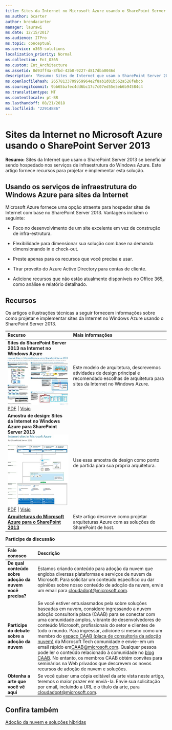 ```yaml
---
title: Sites da Internet no Microsoft Azure usando o SharePoint Server 2013
ms.author: bcarter
author: brendacarter
manager: laurawi
ms.date: 12/15/2017
ms.audience: ITPro
ms.topic: conceptual
ms.service: o365-solutions
localization_priority: Normal
ms.collection: Ent_O365
ms.custom: Ent_Architecture
ms.assetid: 0d93ff4a-8fbd-42b8-9227-d817dba0046d
description: 'Resumo: Sites de Internet que usam o SharePoint Server 2013 se beneficiar sendo hospedado nos serviços de infraestrutura do Windows Azure. Este artigo fornece recursos para projetar e implementar esta solução.'
ms.openlocfilehash: 26578133709959964e2f8ab1d01b562a526febcb
ms.sourcegitcommit: 9bb65bafec4dd6bc17c7c07ed55e5eb6b94584c4
ms.translationtype: MT
ms.contentlocale: pt-BR
ms.lasthandoff: 08/21/2018
ms.locfileid: "22914886"
---
```

# <a name="internet-sites-in-microsoft-azure-using-sharepoint-server-2013"></a>Sites da Internet no Microsoft Azure usando o SharePoint Server 2013

 **Resumo:** Sites da Internet que usam o SharePoint Server 2013 se beneficiar sendo hospedado nos serviços de infraestrutura do Windows Azure. Este artigo fornece recursos para projetar e implementar esta solução.
  
## <a name="using-azure-infrastructure-services-for-internet-sites"></a>Usando os serviços de infraestrutura do Windows Azure para sites da Internet

Microsoft Azure fornece uma opção atraente para hospedar sites de Internet com base no SharePoint Server 2013. Vantagens incluem o seguinte:
  
- Foco no desenvolvimento de um site excelente em vez de construção de infra-estrutura.
    
- Flexibilidade para dimensionar sua solução com base na demanda dimensionando in e check-out.
    
- Preste apenas para os recursos que você precisa e usar.
    
- Tirar proveito do Azure Active Directory para contas de cliente.
    
- Adicione recursos que não estão atualmente disponíveis no Office 365, como análise e relatório detalhado.
    
## <a name="resources"></a>Recursos

Os artigos e ilustrações técnicas a seguir fornecem informações sobre como projetar e implementar sites da Internet no Windows Azure usando o SharePoint Server 2013.
  
|**Recurso**|**Mais informações**|
|:-----|:-----|
|**Sites do SharePoint Server 2013 na Internet no Windows Azure** <br/> [![Imagem de sites da Internet no Windows Azure usando o SharePoint](media/MS-AZ-SPInternetSites.jpg)          ](https://go.microsoft.com/fwlink/p/?LinkId=392552) <br/> [PDF](https://go.microsoft.com/fwlink/p/?LinkId=392552) \| [           ](https://go.microsoft.com/fwlink/p/?LinkId=392551) [Visio](https://go.microsoft.com/fwlink/p/?LinkId=392551)   <br/> |Este modelo de arquitetura, descrevemos atividades de design principal e recomendado escolhas de arquitetura para sites da Internet no Windows Azure.  <br/> |
|**Amostra de design: Sites da Internet no Windows Azure para SharePoint Server 2013** <br/> [![Imagem da amostra de Design: sites da Internet no Microsoft Azure para o SharePoint 2013](media/MS-AZ-InternetSitesDesignSample.jpg)          ](https://go.microsoft.com/fwlink/p/?LinkId=392549) <br/> [PDF](https://go.microsoft.com/fwlink/p/?LinkId=392549)  \| [Visio](https://go.microsoft.com/fwlink/p/?LinkId=392548) <br/> |Use essa amostra de design como ponto de partida para sua própria arquitetura.  <br/> |
|**[Arquiteturas do Microsoft Azure para o SharePoint 2013](microsoft-azure-architectures-for-sharepoint-2013.md)** <br/> |Este artigo descreve como projetar arquiteturas Azure com as soluções do SharePoint de host.  <br/> |

   
**Participe da discussão**

|**Fale conosco**|**Descrição**|
|:-----|:-----|
|**De qual conteúdo sobre adoção da nuvem você precisa?** <br/> |Estamos criando conteúdo para adoção da nuvem que engloba diversas plataformas e serviços de nuvem da Microsoft. Para solicitar um conteúdo específico ou dar opiniões sobre nosso conteúdo de adoção da nuvem, envie um email para [cloudadopt@microsoft.com](mailto:cloudadopt@microsoft.com?Subject=[Cloud%20Adoption%20Content%20Feedback]:%20).<br/> |
|**Participe do debate sobre a adoção da nuvem** <br/> |Se você estiver entusiasmados pela sobre soluções baseadas em nuvem, considere ingressando a nuvem adoção consultoria placa (CAAB) para se conectar com uma comunidade amplos, vibrante de desenvolvedores de conteúdo Microsoft, profissionais do setor e clientes de todo o mundo. Para ingressar, adicione si mesmo como um membro do [espaço CAAB (placa de consultoria da adoção nuvem)](https://aka.ms/caab) da Microsoft Tech comunidade e envie-em um email rápido em[CAAB@microsoft.com](mailto:caab@microsoft.com?Subject=I%20just%20joined%20the%20Cloud%20Adoption%20Advisory%20Board!). Qualquer pessoa pode ler o conteúdo relacionado à comunidade no [blog CAAB](https://blogs.technet.com/b/solutions_advisory_board/). No entanto, os membros CAAB obtém convites para seminários na Web privados que descrevem os novos recursos de adoção de nuvem e soluções.<br/> |
|**Obtenha a arte que você vê aqui** <br/> |Se você quiser uma cópia editável da arte vista neste artigo, teremos o maior prazer em enviá-la. Envie sua solicitação por email, incluindo a URL e o título da arte, para [cloudadopt@microsoft.com](mailto:cloudadopt@microsoft.com?subject=[Art%20Request]:%20).<br/> |
   
## <a name="see-also"></a>Confira também

[Adoção da nuvem e soluções híbridas](cloud-adoption-and-hybrid-solutions.md)




